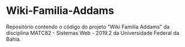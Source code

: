 # Wiki-Familia-Addams
Repositório contendo o código do projeto "Wiki Familia Addams" da disciplina MATC82 - Sistemas Web - 2019.2 da Universidade Federal da Bahia.
